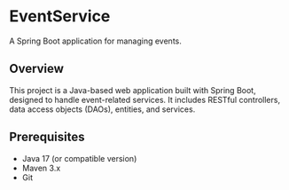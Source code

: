 # EventService

A Spring Boot application for managing events.

## Overview
This project is a Java-based web application built with Spring Boot, designed to handle event-related services. It includes RESTful controllers, data access objects (DAOs), entities, and services.

## Prerequisites
- Java 17 (or compatible version)
- Maven 3.x
- Git